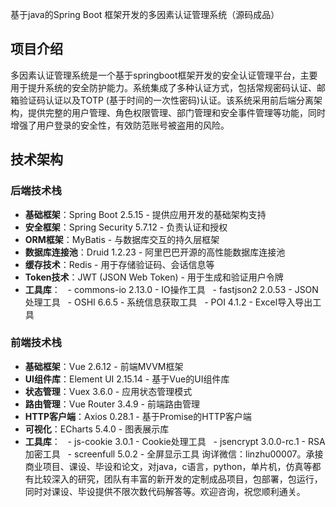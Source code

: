基于java的Spring Boot 框架开发的多因素认证管理系统（源码成品）
## 项目介绍

多因素认证管理系统是一个基于springboot框架开发的安全认证管理平台，主要用于提升系统的安全防护能力。系统集成了多种认证方式，包括常规密码认证、邮箱验证码认证以及TOTP (基于时间的一次性密码)认证。该系统采用前后端分离架构，提供完整的用户管理、角色权限管理、部门管理和安全事件管理等功能，同时增强了用户登录的安全性，有效防范账号被盗用的风险。

## 技术架构

### 后端技术栈

- **基础框架**：Spring Boot 2.5.15 - 提供应用开发的基础架构支持
- **安全框架**：Spring Security 5.7.12 - 负责认证和授权
- **ORM框架**：MyBatis - 与数据库交互的持久层框架
- **数据库连接池**：Druid 1.2.23 - 阿里巴巴开源的高性能数据库连接池
- **缓存技术**：Redis - 用于存储验证码、会话信息等
- **Token技术**：JWT (JSON Web Token) - 用于生成和验证用户令牌
- **工具库**：
  - commons-io 2.13.0 - IO操作工具
  - fastjson2 2.0.53 - JSON处理工具
  - OSHI 6.6.5 - 系统信息获取工具
  - POI 4.1.2 - Excel导入导出工具

### 前端技术栈

- **基础框架**：Vue 2.6.12 - 前端MVVM框架
- **UI组件库**：Element UI 2.15.14 - 基于Vue的UI组件库
- **状态管理**：Vuex 3.6.0 - 应用状态管理模式
- **路由管理**：Vue Router 3.4.9 - 前端路由管理
- **HTTP客户端**：Axios 0.28.1 - 基于Promise的HTTP客户端
- **可视化**：ECharts 5.4.0 - 图表展示库
- **工具库**：
  - js-cookie 3.0.1 - Cookie处理工具
  - jsencrypt 3.0.0-rc.1 - RSA加密工具
  - screenfull 5.0.2 - 全屏显示工具
  询详微信：linzhu00007。承接商业项目、课设、毕设和论文，对java，c语言，python，单片机，仿真等都有比较深入的研究，团队有丰富的新开发的定制成品项目，包部署，包运行，同时对课设、毕设提供不限次数代码解答等。欢迎咨询，祝您顺利通关。
